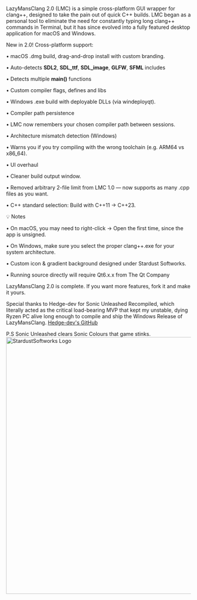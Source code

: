 LazyMansClang 2.0 (LMC) is a simple cross-platform GUI wrapper for clang++, designed to take the pain out of quick C++ builds.
LMC began as a personal tool to eliminate the need for constantly typing long clang++ commands in Terminal, but it has since evolved into a fully featured desktop application for macOS and Windows.

New in 2.0!
Cross-platform support:


• macOS .dmg build, drag-and-drop install with custom branding.

• Auto-detects **SDL2**, **SDL_ttf**, **SDL_image**, **GLFW**, **SFML** includes

• Detects multiple **main()** functions

• Custom compiler flags, defines and libs

• Windows .exe build with deployable DLLs (via windeployqt).

• Compiler path persistence

• LMC now remembers your chosen compiler path between sessions.

• Architecture mismatch detection (Windows)

• Warns you if you try compiling with the wrong toolchain (e.g. ARM64 vs x86_64).

• UI overhaul

• Cleaner build output window.

• Removed arbitrary 2-file limit from LMC 1.0 — now supports as many .cpp files as you want.

• C++ standard selection: Build with C++11 → C++23.



💡 Notes

• On macOS, you may need to right-click → Open the first time, since the app is unsigned.

• On Windows, make sure you select the proper clang++.exe for your system architecture.

• Custom icon & gradient background designed under Stardust Softworks.

• Running source directly will require Qt6.x.x from The Qt Company

LazyMansClang 2.0 is complete. If you want more features, fork it and make it yours.

Special thanks to Hedge-dev for Sonic Unleashed Recompiled, which literally acted as the critical load-bearing MVP that kept my unstable, dying Ryzen PC alive long enough to compile and ship the Windows Release of LazyMansClang.
[Hedge-dev's GitHub](https://github.com/hedge-dev/UnleashedRecomp)

P.S Sonic Unleashed clears Sonic Colours that game stinks.
<a href="https://stardustsoftworks.com">
  <img src="https://static.wixstatic.com/media/beada9_d8d17b01c1154e3898a07d481f665ad0~mv2.png" alt="StardustSoftworks Logo" width="700"/>
</a>




